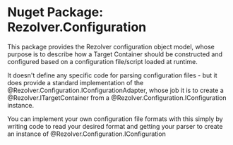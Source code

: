 ﻿# Nuget Package: Rezolver.Configuration

This package provides the Rezolver configuration object model, whose purpose is to describe how a Target Container
should be constructed and configured based on a configuration file/script loaded at runtime.

It doesn't define any specific code for parsing configuration files - but it does provide a standard implementation of the @Rezolver.Configuration.IConfigurationAdapter,
whose job it is to create a @Rezolver.ITargetContainer from a @Rezolver.Configuration.IConfiguration instance.

You can implement your own configuration file formats with this simply by writing code to read your desired format and getting your parser
to create an instance of @Rezolver.Configuration.IConfiguration